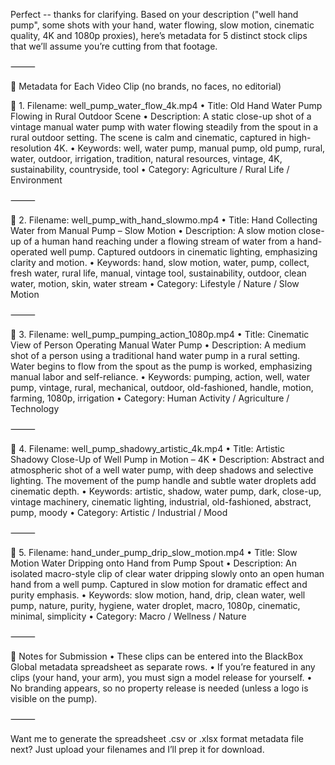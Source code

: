 Perfect -- thanks for clarifying. Based on your description ("well hand pump", some shots with your hand, water flowing, slow motion, cinematic quality, 4K and 1080p proxies), here’s metadata for 5 distinct stock clips that we’ll assume you’re cutting from that footage.

⸻

🎯 Metadata for Each Video Clip (no brands, no faces, no editorial)

🔹 1. Filename: well_pump_water_flow_4k.mp4
	•	Title: Old Hand Water Pump Flowing in Rural Outdoor Scene
	•	Description: A static close-up shot of a vintage manual water pump with water flowing steadily from the spout in a rural outdoor setting. The scene is calm and cinematic, captured in high-resolution 4K.
	•	Keywords: well, water pump, manual pump, old pump, rural, water, outdoor, irrigation, tradition, natural resources, vintage, 4K, sustainability, countryside, tool
	•	Category: Agriculture / Rural Life / Environment

⸻

🔹 2. Filename: well_pump_with_hand_slowmo.mp4
	•	Title: Hand Collecting Water from Manual Pump – Slow Motion
	•	Description: A slow motion close-up of a human hand reaching under a flowing stream of water from a hand-operated well pump. Captured outdoors in cinematic lighting, emphasizing clarity and motion.
	•	Keywords: hand, slow motion, water, pump, collect, fresh water, rural life, manual, vintage tool, sustainability, outdoor, clean water, motion, skin, water stream
	•	Category: Lifestyle / Nature / Slow Motion

⸻

🔹 3. Filename: well_pump_pumping_action_1080p.mp4
	•	Title: Cinematic View of Person Operating Manual Water Pump
	•	Description: A medium shot of a person using a traditional hand water pump in a rural setting. Water begins to flow from the spout as the pump is worked, emphasizing manual labor and self-reliance.
	•	Keywords: pumping, action, well, water pump, vintage, rural, mechanical, outdoor, old-fashioned, handle, motion, farming, 1080p, irrigation
	•	Category: Human Activity / Agriculture / Technology

⸻

🔹 4. Filename: well_pump_shadowy_artistic_4k.mp4
	•	Title: Artistic Shadowy Close-Up of Well Pump in Motion – 4K
	•	Description: Abstract and atmospheric shot of a well water pump, with deep shadows and selective lighting. The movement of the pump handle and subtle water droplets add cinematic depth.
	•	Keywords: artistic, shadow, water pump, dark, close-up, vintage machinery, cinematic lighting, industrial, old-fashioned, abstract, pump, moody
	•	Category: Artistic / Industrial / Mood

⸻

🔹 5. Filename: hand_under_pump_drip_slow_motion.mp4
	•	Title: Slow Motion Water Dripping onto Hand from Pump Spout
	•	Description: An isolated macro-style clip of clear water dripping slowly onto an open human hand from a well pump. Captured in slow motion for dramatic effect and purity emphasis.
	•	Keywords: slow motion, hand, drip, clean water, well pump, nature, purity, hygiene, water droplet, macro, 1080p, cinematic, minimal, simplicity
	•	Category: Macro / Wellness / Nature

⸻

📝 Notes for Submission
	•	These clips can be entered into the BlackBox Global metadata spreadsheet as separate rows.
	•	If you’re featured in any clips (your hand, your arm), you must sign a model release for yourself.
	•	No branding appears, so no property release is needed (unless a logo is visible on the pump).

⸻

Want me to generate the spreadsheet .csv or .xlsx format metadata file next? Just upload your filenames and I’ll prep it for download.